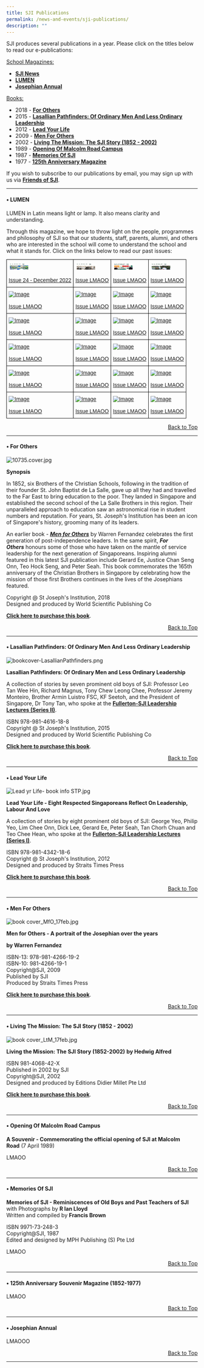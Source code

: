 ```yaml
---
title: SJI Publications
permalink: /news-and-events/sji-publications/
description: ""
---
```

SJI produces several publications in a year. Please click on the titles below to read our e-publications:

<u>School Magazines:</u>

*   **[SJI News](/news-and-events/news-highlights)**
*   **[LUMEN](/news-and-events/sji-publications#_ptoh_105040)**
*   **[Josephian Annual](/news-and-events/sji-publications#_ptoh_105065)**

<u>Books:</u>

*   2018 - [**For Others**](/news-and-events/sji-publications#_ptoh_105054)
*   2015 - [**Lasallian Pathfinders: Of Ordinary Men And Less Ordinary Leadership**](/news-and-events/sji-publications#_ptoh_105055)
*   2012 - [**Lead Your Life**](/news-and-events/sji-publications#_ptoh_105056)
*   2009 - [**Men For Others**](/news-and-events/sji-publications#_ptoh_105057)
*   2002 - [**Living The Mission: The SJI Story (1852 - 2002)**](/news-and-events/sji-publications#_ptoh_105058)
*   1989 - [**Opening Of Malcolm Road Campus**](/news-and-events/sji-publications#_ptoh_105059)
*   1987 - [**Memories Of SJI**](/news-and-events/sji-publications#_ptoh_105060)
*   1977 - [**125th Anniversary Magazine**](/news-and-events/sji-publications#_ptoh_105061)

If you wish to subscribe to our publications by email, you may sign up with us via [**Friends of SJI**](/community/friends-of-sji).

  

* * *

<h4 id="_ptoh_105054">• LUMEN</h4>

LUMEN in Latin means light or lamp. It also means clarity and understanding.

  

Through this magazine, we hope to throw light on the people, programmes and philosophy of SJI so that our students, staff, parents, alumni, and others who are interested in the school will come to understand the school and what it stands for. Click on the links below to read our past issues:

<style type="text/css">
.tg  {border-collapse:collapse;border-spacing:0;}
.tg td{border-color:black;border-style:solid;border-width:1px;font-family:Arial, sans-serif;font-size:14px;
  overflow:hidden;padding:10px 5px;word-break:normal;}
.tg th{border-color:black;border-style:solid;border-width:1px;font-family:Arial, sans-serif;font-size:14px;
  font-weight:normal;overflow:hidden;padding:10px 5px;word-break:normal;}
.tg .tg-0lax{text-align:left;vertical-align:top}
</style>
<table class="tg">
<thead>
  <tr>
    <th class="tg-0lax"><a href="https://viewer.joomag.com/lumen-issue-24-december-2022/0021351001672417728"><img src="/images/65789675.jpeg" alt="Image" width="55" height="17"><br><br>Issue 24 - December 2022</a></th>
    <th class="tg-0lax"><a href="LMAOO"><img src="/images/64700468.jpeg" alt="Image" width="55" height="17"><br><br>Issue LMAOO</a></th>
    <th class="tg-0lax"><a href="LMAOO"><img src="/images/64683395.jpeg" alt="Image" width="55" height="17"><br><br>Issue LMAOO</a></th>
    <th class="tg-0lax"><a href="LMAOO"><img src="/images/64683335.jpeg" alt="Image" width="55" height="17"><br><br>Issue LMAOO</a></th>
  </tr>
</thead>
<tbody>
  <tr>
    <td class="tg-0lax"><a href="LMAOO"><img src="![](/images/64683284.jpeg)" alt="Image" width="55" height="17"><br><br>Issue LMAOO</a></td>
    <td class="tg-0lax"><a href="LMAOO"><img src="![](/images/64683198.jpeg)" alt="Image" width="55" height="17"><br><br>Issue LMAOO</a></td>
    <td class="tg-0lax"><a href="LMAOO"><img src="![](/images/64683091.jpeg)" alt="Image" width="55" height="17"><br><br>Issue LMAOO</a></td>
    <td class="tg-0lax"><a href="LMAOO"><img src="![](/images/64682911.jpeg)" alt="Image" width="55" height="17"><br><br>Issue LMAOO</a></td>
  </tr>
  <tr>
    <td class="tg-0lax"><a href="LMAOO"><img src="![](/images/64682827.jpeg)" alt="Image" width="55" height="17"><br><br>Issue LMAOO</a></td>
    <td class="tg-0lax"><a href="LMAOO"><img src="![](/images/64682669.jpeg)" alt="Image" width="55" height="17"><br><br>Issue LMAOO</a></td>
    <td class="tg-0lax"><a href="LMAOO"><img src="![](/images/64682391.jpeg)" alt="Image" width="55" height="17"><br><br>Issue LMAOO</a></td>
    <td class="tg-0lax"><a href="LMAOO"><img src="![](/images/64682255.jpeg)" alt="Image" width="55" height="17"><br><br>Issue LMAOO</a></td>
  </tr>
  <tr>
    <td class="tg-0lax"><a href="LMAOO"><img src="![](/images/64682203.jpeg)" alt="Image" width="55" height="17"><br><br>Issue LMAOO</a></td>
    <td class="tg-0lax"><a href="LMAOO"><img src="![](/images/64682102.jpeg)" alt="Image" width="55" height="17"><br><br>Issue LMAOO</a></td>
    <td class="tg-0lax"><a href="LMAOO"><img src="![](/images/64682004.jpeg)" alt="Image" width="55" height="17"><br><br>Issue LMAOO</a></td>
    <td class="tg-0lax"><a href="LMAOO"><img src="![](/images/64681952.jpeg)" alt="Image" width="55" height="17"><br><br>Issue LMAOO</a></td>
  </tr>
  <tr>
    <td class="tg-0lax"><a href="LMAOO"><img src="![](/images/64681861.jpeg)" alt="Image" width="55" height="17"><br><br>Issue LMAOO</a></td>
    <td class="tg-0lax"><a href="LMAOO"><img src="![](/images/64681791.jpeg)" alt="Image" width="55" height="17"><br><br>Issue LMAOO</a></td>
    <td class="tg-0lax"><a href="LMAOO"><img src="![](/images/64681663.jpeg)" alt="Image" width="55" height="17"><br><br>Issue LMAOO</a></td>
    <td class="tg-0lax"><a href="LMAOO"><img src="![](/images/64681599.jpeg)" alt="Image" width="55" height="17"><br><br>Issue LMAOO</a></td>
  </tr>
  <tr>
    <td class="tg-0lax"><a href="LMAOO"><img src="LMAOO" alt="Image" width="55" height="17"><br><br>Issue LMAOO</a></td>
    <td class="tg-0lax"><a href="LMAOO"><img src="LMAOO" alt="Image" width="55" height="17"><br><br>Issue LMAOO</a></td>
    <td class="tg-0lax"><a href="LMAOO"><img src="LMAOO" alt="Image" width="55" height="17"><br><br>Issue LMAOO</a></td>
    <td class="tg-0lax"><a href="LMAOO"><img src="LMAOO" alt="Image" width="55" height="17"><br><br>Issue LMAOO</a></td>
  </tr>
</tbody>
</table>


<p style="text-align:right ;"><a href="/news-and-events/sji-publications#_ptoh_105040">Back to Top</a></p>


* * *

<h4 id="_ptoh_105040">• For Others</h4>

![10735.cover.jpg](https://www.sji.edu.sg/qql/slot/u560/SJI%20Shop/Catalogue/10735.cover.jpg)

**Synopsis**

In 1852, six Brothers of the Christian Schools, following in the tradition of their founder St. John Baptist de La Salle, gave up all they had and travelled to the Far East to bring education to the poor. They landed in Singapore and established the second school of the La Salle Brothers in this region. Their unparalleled approach to education saw an astronomical rise in student numbers and reputation. For years, St. Joseph's Institution has been an icon of Singapore's history, grooming many of its leaders.

  

An earlier book - [**_Men for Others_**](/about-sji/sji-shop#_ptoh_81488) by Warren Fernandez celebrates the first generation of post-independence leaders. In the same spirit, **_For Others_** honours some of those who have taken on the mantle of service leadership for the next generation of Singaporeans. Inspiring alumni featured in this latest SJI publication include Gerard Ee, Justice Chan Seng Onn, Teo Hock Seng, and Peter Seah. This book commemorates the 165th anniversary of the Christian Brothers in Singapore by celebrating how the mission of those first Brothers continues in the lives of the Josephians featured.

  
Copyright @ St Joseph's Institution, 2018  
Designed and produced by World Scientific Publishing Co  
  
[**Click here to purchase this book**](/about-sji/sji-shop#_ptoh_81484).

<p style="text-align:right ;"><a href="/news-and-events/sji-publications#_ptoh_105040">Back to Top</a></p>


* * *

<h4 id="_ptoh_105055">• Lasallian Pathfinders: Of Ordinary Men And Less Ordinary Leadership</h4>

![bookcover-LasallianPathfinders.png](https://www.sji.edu.sg/qql/slot/u560/SJI%20Shop/Catalogue/bookcover-LasallianPathfinders.png)

**Lasallian Pathfinders: Of Ordinary Men and Less Ordinary Leadership**  
  

A collection of stories by seven prominent old boys of SJI: Professor Leo Tan Wee Hin, Richard Magnus, Tony Chew Leong Chee, Professor Jeremy Monteiro, Brother Armin Luistro FSC, KF Seetoh, and the President of Singapore, Dr Tony Tan, who spoke at the [**Fullerton-SJI Leadership Lectures (Series II)**](https://www.sji.edu.sg/news-and-events/the-fullerton-sji-leadership-lectures).

  
ISBN 978-981-4616-18-8  
Copyright @ St Joseph's Institution, 2015  
Designed and produced by World Scientific Publishing Co  
  

[**Click here to purchase this book**](/about-sji/sji-shop#_ptoh_81485).


<p style="text-align:right ;"><a href="/news-and-events/sji-publications#_ptoh_105040">Back to Top</a></p>


* * *

<h4 id="_ptoh_105056">• Lead Your Life</h4>

![Lead yr Life- book info STP.jpg](https://www.sji.edu.sg/qql/slot/u560/SJI%20Shop/Catalogue/Lead%20yr%20Life-%20book%20info%20STP.jpg)

**Lead Your Life - Eight Respected Singaporeans Reflect On Leadership, Labour And Love**

  

A collection of stories by eight prominent old boys of SJI: George Yeo, Philip Yeo, Lim Chee Onn, Dick Lee, Gerard Ee, Peter Seah, Tan Chorh Chuan and Teo Chee Hean, who spoke at the [**Fullerton-SJI Leadership Lectures (Series I)**](/news-and-events/the-fullerton-sji-leadership-lectures).

  

ISBN 978-981-4342-18-6 <br>
Copyright @ St Joseph's Institution, 2012 <br>
Designed and produced by Straits Times Press

  

[**Click here to purchase this book**](/about-sji/sji-shop#_ptoh_81486).

  
<p style="text-align:right ;"><a href="/news-and-events/sji-publications#_ptoh_105040">Back to Top</a></p>

* * *

<h4 id="_ptoh_105057">• Men For Others</h4>

![book cover_MfO_17feb.jpg](https://www.sji.edu.sg/qql/slot/u560/SJI%20Shop/Catalogue/book%20cover_MfO_17feb.jpg)

**Men for Others - A portrait of the Josephian over the years**  

**by Warren Fernandez**

  
ISBN-13: 978-981-4266-19-2  
ISBN-10: 981-4266-19-1  
Copyright@SJI, 2009  
Published by SJI  
Produced by Straits Times Press  
  

[**Click here to purchase this book**](/about-sji/sji-shop#_ptoh_81488).

  
<p style="text-align:right ;"><a href="/news-and-events/sji-publications#_ptoh_105040">Back to Top</a></p>

* * *

<h4 id="_ptoh_105058">• Living The Mission: The SJI Story (1852 - 2002)</h4>

![book cover_LtM_17feb.jpg](https://www.sji.edu.sg/qql/slot/u560/SJI%20Shop/Catalogue/book%20cover_LtM_17feb.jpg)  
  
**Living the Mission: The SJI Story (1852-2002)** **by Hedwig Alfred**  
  
ISBN 981-4068-42-X  
Published in 2002 by SJI  
Copyright@SJI, 2002  
Designed and produced by Editions Didier Millet Pte Ltd  
  

[**Click here to purchase this book**](/about-sji/sji-shop#_ptoh_81487).


<p style="text-align:right ;"><a href="/news-and-events/sji-publications#_ptoh_105040">Back to Top</a></p>


* * *

<h4 id="_ptoh_105059">• Opening Of Malcolm Road Campus</h4>

**A Souvenir - Commemorating the official opening of SJI at Malcolm Road** (7 April 1989)  

LMAOO

<p style="text-align:right ;"><a href="/news-and-events/sji-publications#_ptoh_105040">Back to Top</a></p>
  

* * *

<h4 id="_ptoh_105060">• Memories Of SJI</h4>

**Memories of SJI - Reminiscences of Old Boys and Past Teachers of SJI**   <br>
with Photographs by **R Ian Lloyd** <br>
Written and compiled by **Francis Brown**

  

ISBN 9971-73-248-3 <br>
Copyright@SJI, 1987 <br>
Edited and designed by MPH Publishing (S) Pte Ltd

LMAOO

<p style="text-align:right ;"><a href="/news-and-events/sji-publications#_ptoh_105040">Back to Top</a></p>


* * *

<h4 id="_ptoh_105061">• 125th Anniversary Souvenir Magazine (1852-1977)</h4>
  
LMAOO

<p style="text-align:right ;"><a href="/news-and-events/sji-publications#_ptoh_105040">Back to Top</a></p>

* * *

<h4 id="_ptoh_105065">• Josephian Annual</h4>

LMAOOO
 
<p style="text-align:right ;"><a href="/news-and-events/sji-publications#_ptoh_105040">Back to Top</a></p>

* * *